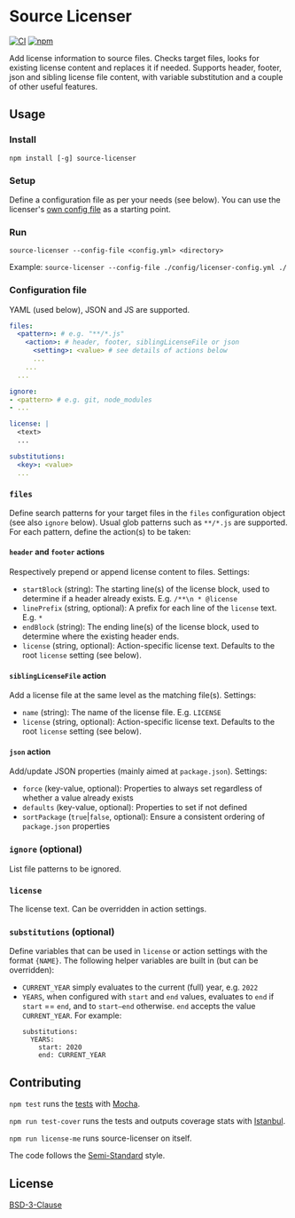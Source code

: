 # Source Licenser

[![CI](https://github.com/pryv/source-licenser/workflows/CI/badge.svg)](https://github.com/pryv/source-licenser/actions/workflows/ci.yml) [![npm](https://img.shields.io/npm/v/source-licenser)](https://www.npmjs.com/package/source-licenser)

Add license information to source files. Checks target files, looks for existing license content and replaces it if needed. Supports header, footer, json and sibling license file content, with variable substitution and a couple of other useful features.


## Usage

### Install

`npm install [-g] source-licenser`

### Setup

Define a configuration file as per your needs (see below). You can use the licenser's [own config file](./config/licenser-config.yml) as a starting point.

### Run

`source-licenser --config-file <config.yml> <directory> `

Example: `source-licenser --config-file ./config/licenser-config.yml ./`

### Configuration file

YAML (used below), JSON and JS are supported.

```yaml
files:
  <pattern>: # e.g. "**/*.js"
    <action>: # header, footer, siblingLicenseFile or json
      <setting>: <value> # see details of actions below
      ...
    ...
  ...

ignore:
- <pattern> # e.g. git, node_modules
- ...

license: |
  <text>
  ...

substitutions:
  <key>: <value>
  ...
```

### `files`

Define search patterns for your target files in the `files` configuration object (see also `ignore` below). Usual glob patterns such as `**/*.js` are supported. For each pattern, define the action(s) to be taken:

#### `header` and `footer` actions

Respectively prepend or append license content to files. Settings:

- `startBlock` (string): The starting line(s) of the license block, used to determine if a header already exists. E.g. `/**\n * @license`
- `linePrefix` (string, optional): A prefix for each line of the `license` text. E.g. ` * `
- `endBlock` (string): The ending line(s) of the license block, used to determine where the existing header ends.
- `license` (string, optional): Action-specific license text. Defaults to the root `license` setting (see below).

#### `siblingLicenseFile` action

Add a license file at the same level as the matching file(s). Settings:

- `name` (string): The name of the license file. E.g. `LICENSE`
- `license` (string, optional): Action-specific license text. Defaults to the root `license` setting (see below).

#### `json` action

Add/update JSON properties (mainly aimed at `package.json`). Settings:

- `force` (key-value, optional): Properties to always set regardless of whether a value already exists
- `defaults` (key-value, optional): Properties to set if not defined
- `sortPackage` (`true`|`false`, optional): Ensure a consistent ordering of `package.json` properties

### `ignore` (optional)

List file patterns to be ignored.

### `license`

The license text. Can be overridden in action settings.

### `substitutions` (optional)

Define variables that can be used in `license` or action settings with the format `{NAME}`. The following helper variables are built in (but can be overridden):

- `CURRENT_YEAR` simply evaluates to the current (full) year, e.g. `2022`
- `YEARS`, when configured with `start` and `end` values, evaluates to `end` if `start` == `end`, and to `start–end` otherwise. `end` accepts the value `CURRENT_YEAR`. For example:
  ```
  substitutions:
    YEARS:
      start: 2020
      end: CURRENT_YEAR
  ```


## Contributing

`npm test` runs the [tests](./test) with [Mocha](https://mochajs.org/).

`npm run test-cover` runs the tests and outputs coverage stats with [Istanbul](https://istanbul.js.org/).

`npm run license-me` runs source-licenser on itself.

The code follows the [Semi-Standard](https://github.com/standard/semistandard) style.


## License

[BSD-3-Clause](https://github.com/pryv/source-licenser/blob/master/LICENSE)
